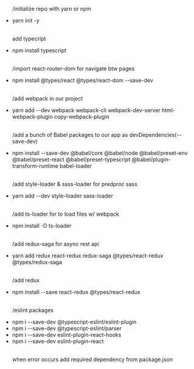<ul>
<p>/initialize repo with yarn or npm</p>
<li>yarn init -y</li><br>
<p>add typecript</p>
<li>npm install typescript</li><br>
<p>/import react-router-dom for navigate btw pages</p>
<li>npm install @types/react @types/react-dom --save-dev</li><br>
<p>/add webpack in our project</p>
<li>yarn add --dev webpack webpack-cli webpack-dev-server html-webpack-plugin copy-webpack-plugin</li><br>
<p>/add a bunch of Babel packages to our app as devDependencies(--save-dev)</p>
<li>npm install --save-dev @babel/core @babel/node @babel/preset-env @babel/preset-react @babel/preset-typescript @babel/plugin-transform-runtime babel-loader</li><br>
<p>/add style-loader & sass-loader for predproc sass</p>
<li>yarn add --dev style-loader sass-loader</li><br>
<p>/add ts-loader for to load files w/ webpack</p>
<li>npm install -D ts-loader</li><br>
<p>/add redux-saga for async rest api</p>
<li>yarn add redux react-redux redux-saga @types/react-redux @types/redux-saga</li><br>
<p>/add redux</p>
<li>npm install --save react-redux @types/react-redux</li><br>
<p>/eslint packages</p>
<li>npm i --save-dev @typescript-eslint/eslint-plugin</li>
  <li>npm i --save-dev @typescript-eslint/parser </li>
  <li>npm i --save-dev eslint-plugin-react-hooks</li>
  <li>npm i --save-dev eslint-plugin-react</li><br>
<p>when error occurs add required dependency from package.json </p>
</ul>
